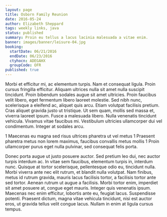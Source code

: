 ```yaml
---
layout: page
title: Osborn Family Reunion
date: 2016-05-24
author: Elizabeth Sheppard
tags: weekly links, java
status: published
summary: Proin eu tellus a lacus lacinia malesuada a vitae enim.
banner: images/banner/leisure-04.jpg
booking:
  startDate: 06/21/2016
  endDate: 06/23/2016
  ctyhocn: ADEGAHX
  groupCode: OFR
published: true
---
```

Morbi et efficitur mi, ac elementum turpis. Nam et consequat ligula. Proin cursus fringilla efficitur. Aliquam ultrices nulla sit amet nulla suscipit tincidunt. Proin bibendum sodales augue sit amet ultricies. Proin faucibus velit libero, eget fermentum libero laoreet molestie. Sed nibh nunc, scelerisque a eleifend ac, aliquet quis arcu. Etiam volutpat facilisis pretium. Cras aliquet gravida justo ut tristique. Ut sem quam, mollis sed massa et, viverra laoreet ipsum. Fusce a malesuada libero. Nulla venenatis tincidunt vehicula. Vivamus vitae faucibus mi. Vestibulum ultricies ullamcorper dui vel condimentum. Integer at sodales arcu.

1 Maecenas eu magna sed risus ultrices pharetra ut vel metus
1 Praesent pharetra metus non lorem maximus, faucibus convallis metus mollis
1 Proin ullamcorper purus eget nulla pulvinar, sed consequat felis porta.

Donec porta augue ut justo posuere auctor. Sed pretium leo dui, nec auctor turpis interdum ac. In vitae sem faucibus, elementum turpis in, interdum nunc. Quisque at tortor scelerisque, pellentesque odio eu, tincidunt nulla. Morbi viverra ante nec elit rutrum, et blandit nulla volutpat. Nam finibus, metus id rutrum gravida, mauris lacus facilisis tortor, a facilisis tortor ante sed tortor. Aenean rutrum ut augue a facilisis. Morbi tortor enim, imperdiet sit amet posuere at, congue eget mauris. Integer quis venenatis ipsum. Maecenas nec enim efficitur, lobortis ante eu, feugiat lacus. Suspendisse potenti. Praesent dictum, magna vitae vehicula tincidunt, nisi est auctor eros, ut gravida tellus velit congue lacus. Nullam in enim at ligula cursus tempus.
